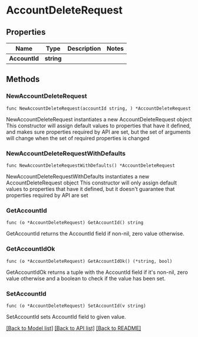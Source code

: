 # AccountDeleteRequest

## Properties

Name | Type | Description | Notes
------------ | ------------- | ------------- | -------------
**AccountId** | **string** |  | 

## Methods

### NewAccountDeleteRequest

`func NewAccountDeleteRequest(accountId string, ) *AccountDeleteRequest`

NewAccountDeleteRequest instantiates a new AccountDeleteRequest object
This constructor will assign default values to properties that have it defined,
and makes sure properties required by API are set, but the set of arguments
will change when the set of required properties is changed

### NewAccountDeleteRequestWithDefaults

`func NewAccountDeleteRequestWithDefaults() *AccountDeleteRequest`

NewAccountDeleteRequestWithDefaults instantiates a new AccountDeleteRequest object
This constructor will only assign default values to properties that have it defined,
but it doesn't guarantee that properties required by API are set

### GetAccountId

`func (o *AccountDeleteRequest) GetAccountId() string`

GetAccountId returns the AccountId field if non-nil, zero value otherwise.

### GetAccountIdOk

`func (o *AccountDeleteRequest) GetAccountIdOk() (*string, bool)`

GetAccountIdOk returns a tuple with the AccountId field if it's non-nil, zero value otherwise
and a boolean to check if the value has been set.

### SetAccountId

`func (o *AccountDeleteRequest) SetAccountId(v string)`

SetAccountId sets AccountId field to given value.



[[Back to Model list]](../README.md#documentation-for-models) [[Back to API list]](../README.md#documentation-for-api-endpoints) [[Back to README]](../README.md)


